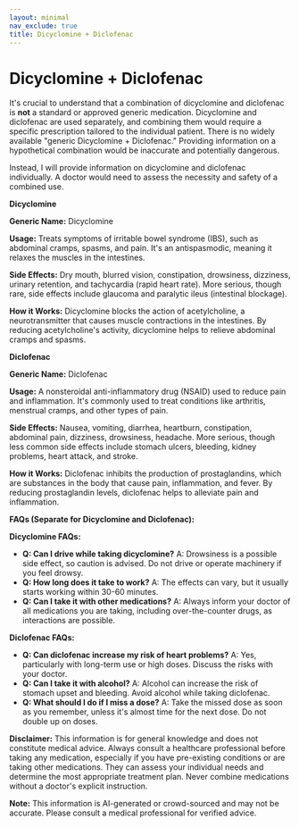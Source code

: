 ```yaml
---
layout: minimal
nav_exclude: true
title: Dicyclomine + Diclofenac
---
```


# Dicyclomine + Diclofenac

It's crucial to understand that a combination of dicyclomine and diclofenac is **not** a standard or approved generic medication.  Dicyclomine and diclofenac are used separately, and combining them would require a specific prescription tailored to the individual patient.  There is no widely available "generic Dicyclomine + Diclofenac."  Providing information on a hypothetical combination would be inaccurate and potentially dangerous.

Instead, I will provide information on dicyclomine and diclofenac individually.  A doctor would need to assess the necessity and safety of a combined use.

**Dicyclomine**

**Generic Name:** Dicyclomine

**Usage:**  Treats symptoms of irritable bowel syndrome (IBS), such as abdominal cramps, spasms, and pain.  It's an antispasmodic, meaning it relaxes the muscles in the intestines.

**Side Effects:**  Dry mouth, blurred vision, constipation, drowsiness, dizziness, urinary retention, and tachycardia (rapid heart rate).  More serious, though rare, side effects include glaucoma and paralytic ileus (intestinal blockage).

**How it Works:** Dicyclomine blocks the action of acetylcholine, a neurotransmitter that causes muscle contractions in the intestines. By reducing acetylcholine's activity, dicyclomine helps to relieve abdominal cramps and spasms.


**Diclofenac**

**Generic Name:** Diclofenac

**Usage:** A nonsteroidal anti-inflammatory drug (NSAID) used to reduce pain and inflammation.  It's commonly used to treat conditions like arthritis, menstrual cramps, and other types of pain.

**Side Effects:**  Nausea, vomiting, diarrhea, heartburn, constipation, abdominal pain, dizziness, drowsiness, headache. More serious, though less common side effects include stomach ulcers, bleeding, kidney problems, heart attack, and stroke.

**How it Works:** Diclofenac inhibits the production of prostaglandins, which are substances in the body that cause pain, inflammation, and fever.  By reducing prostaglandin levels, diclofenac helps to alleviate pain and inflammation.


**FAQs (Separate for Dicyclomine and Diclofenac):**

**Dicyclomine FAQs:**

* **Q: Can I drive while taking dicyclomine?** A:  Drowsiness is a possible side effect, so caution is advised.  Do not drive or operate machinery if you feel drowsy.
* **Q: How long does it take to work?** A:  The effects can vary, but it usually starts working within 30-60 minutes.
* **Q: Can I take it with other medications?** A:  Always inform your doctor of all medications you are taking, including over-the-counter drugs, as interactions are possible.


**Diclofenac FAQs:**

* **Q: Can diclofenac increase my risk of heart problems?** A: Yes, particularly with long-term use or high doses.  Discuss the risks with your doctor.
* **Q: Can I take it with alcohol?** A:  Alcohol can increase the risk of stomach upset and bleeding. Avoid alcohol while taking diclofenac.
* **Q: What should I do if I miss a dose?** A:  Take the missed dose as soon as you remember, unless it's almost time for the next dose. Do not double up on doses.


**Disclaimer:** This information is for general knowledge and does not constitute medical advice.  Always consult a healthcare professional before taking any medication, especially if you have pre-existing conditions or are taking other medications.  They can assess your individual needs and determine the most appropriate treatment plan.  Never combine medications without a doctor's explicit instruction.


**Note:** This information is AI-generated or crowd-sourced and may not be accurate. Please consult a medical professional for verified advice.